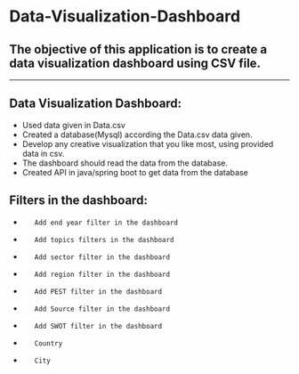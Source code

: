 # Data-Visualization-Dashboard
The objective of this application is to create a data visualization dashboard using CSV file.
---------------------------------------------------------------------------------------------
---------------------------------------------------------------------------------------------

Data Visualization Dashboard:
------------------------------
- Used data given in Data.csv
- Created a database(Mysql) according the Data.csv data given.
- Develop any creative visualization that you like most, using provided data in csv.
- The dashboard should read the data from the database.
- Created API in java/spring boot to get data from the database

Filters in the dashboard:
-------------------------
-        Add end year filter in the dashboard
-        Add topics filters in the dashboard
-        Add sector filter in the dashboard
-        Add region filter in the dashboard
-        Add PEST filter in the dashboard
-        Add Source filter in the dashboard
-        Add SWOT filter in the dashboard
-        Country
-        City

